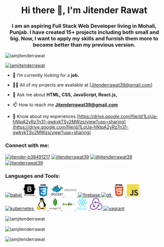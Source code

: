 <h1 align="center">Hi there 👋, I'm Jitender Rawat</h1>
<h3 align="center">I am an aspiring Full Stack Web Developer living in Mohali, Punjab. I have created 15+ projects including both small and big. Now, I want to apply my skills and furnish them more to become better than my previous version.</h3>

<p align="left"> <img src="https://komarev.com/ghpvc/?username=iamjitenderrawat&label=Profile%20views&color=0e75b6&style=flat" alt="iamjitenderrawat" /> </p>

<p align="left"> <a href="https://github.com/ryo-ma/github-profile-trophy"><img src="https://github-profile-trophy.vercel.app/?username=iamjitenderrawat" alt="iamjitenderrawat" /></a> </p>

<!-- - 🌱 I’m currently learning **.** -->
- 🌱 I’m currently looking for a **job.**

- 👨‍💻 All of my projects are available at [[Jitenderrawat39@gmail.com](https://iamjitenderrawat.github.io/)]

- 💬 Ask me about **HTML, CSS, JavaScript, React.js,**

- 📫 How to reach me **Jitenderrawat39@gmail.com**

- 📄 Know about my experiences [https://drive.google.com/file/d/1LoUa-hNtpA2yRz7n31-gwkvkTSy2MWzs/view?usp=sharing](https://drive.google.com/file/d/1LoUa-hNtpA2yRz7n31-gwkvkTSy2MWzs/view?usp=sharing)

<h3 align="left">Connect with me:</h3>
<p align="left">
<a href="https://linkedin.com/in/jitender-b38491217" target="blank"><img align="center" src="https://raw.githubusercontent.com/rahuldkjain/github-profile-readme-generator/master/src/images/icons/Social/linked-in-alt.svg" alt="jitender-b38491217" height="30" width="40" /></a>
<a href="https://codesandbox.com/jitenderrawat39" target="blank"><img align="center" src="https://raw.githubusercontent.com/rahuldkjain/github-profile-readme-generator/master/src/images/icons/Social/codesandbox.svg" alt="jitenderrawat39" height="30" width="40" /></a>
<a href="https://www.hackerrank.com/@jitenderrawat39" target="blank"><img align="center" src="https://raw.githubusercontent.com/rahuldkjain/github-profile-readme-generator/master/src/images/icons/Social/hackerrank.svg" alt="@jitenderrawat39" height="30" width="40" /></a>
<a href="https://www.leetcode.com/jitenderrawat39" target="blank"><img align="center" src="https://raw.githubusercontent.com/rahuldkjain/github-profile-readme-generator/master/src/images/icons/Social/leet-code.svg" alt="jitenderrawat39" height="30" width="40" /></a>
</p>

<h3 align="left">Languages and Tools:</h3>
<p align="left"> <a href="https://babeljs.io/" target="_blank" rel="noreferrer"> <img src="https://www.vectorlogo.zone/logos/babeljs/babeljs-icon.svg" alt="babel" width="40" height="40"/> </a> <a href="https://getbootstrap.com" target="_blank" rel="noreferrer"> <img src="https://raw.githubusercontent.com/devicons/devicon/master/icons/bootstrap/bootstrap-plain-wordmark.svg" alt="bootstrap" width="40" height="40"/> </a> <a href="https://www.w3schools.com/css/" target="_blank" rel="noreferrer"> <img src="https://raw.githubusercontent.com/devicons/devicon/master/icons/css3/css3-original-wordmark.svg" alt="css3" width="40" height="40"/> </a> <a href="https://www.docker.com/" target="_blank" rel="noreferrer"> <img src="https://raw.githubusercontent.com/devicons/devicon/master/icons/docker/docker-original-wordmark.svg" alt="docker" width="40" height="40"/> </a> <a href="https://expressjs.com" target="_blank" rel="noreferrer"> <img src="https://raw.githubusercontent.com/devicons/devicon/master/icons/express/express-original-wordmark.svg" alt="express" width="40" height="40"/> </a> <a href="https://firebase.google.com/" target="_blank" rel="noreferrer"> <img src="https://www.vectorlogo.zone/logos/firebase/firebase-icon.svg" alt="firebase" width="40" height="40"/> </a> <a href="https://git-scm.com/" target="_blank" rel="noreferrer"> <img src="https://www.vectorlogo.zone/logos/git-scm/git-scm-icon.svg" alt="git" width="40" height="40"/> </a> <a href="https://www.w3.org/html/" target="_blank" rel="noreferrer"> <img src="https://raw.githubusercontent.com/devicons/devicon/master/icons/html5/html5-original-wordmark.svg" alt="html5" width="40" height="40"/> </a> <a href="https://developer.mozilla.org/en-US/docs/Web/JavaScript" target="_blank" rel="noreferrer"> <img src="https://raw.githubusercontent.com/devicons/devicon/master/icons/javascript/javascript-original.svg" alt="javascript" width="40" height="40"/> </a> <a href="https://kubernetes.io" target="_blank" rel="noreferrer"> <img src="https://www.vectorlogo.zone/logos/kubernetes/kubernetes-icon.svg" alt="kubernetes" width="40" height="40"/> </a> <a href="https://www.linux.org/" target="_blank" rel="noreferrer"> <img src="https://raw.githubusercontent.com/devicons/devicon/master/icons/linux/linux-original.svg" alt="linux" width="40" height="40"/> </a> <a href="https://www.mongodb.com/" target="_blank" rel="noreferrer"> <img src="https://raw.githubusercontent.com/devicons/devicon/master/icons/mongodb/mongodb-original-wordmark.svg" alt="mongodb" width="40" height="40"/> </a> <a href="https://nodejs.org" target="_blank" rel="noreferrer"> <img src="https://raw.githubusercontent.com/devicons/devicon/master/icons/nodejs/nodejs-original-wordmark.svg" alt="nodejs" width="40" height="40"/> </a> <a href="https://reactjs.org/" target="_blank" rel="noreferrer"> <img src="https://raw.githubusercontent.com/devicons/devicon/master/icons/react/react-original-wordmark.svg" alt="react" width="40" height="40"/> </a> <a href="https://redux.js.org" target="_blank" rel="noreferrer"> <img src="https://raw.githubusercontent.com/devicons/devicon/master/icons/redux/redux-original.svg" alt="redux" width="40" height="40"/> </a> <a href="https://www.vagrantup.com/" target="_blank" rel="noreferrer"> <img src="https://www.vectorlogo.zone/logos/vagrantup/vagrantup-icon.svg" alt="vagrant" width="40" height="40"/> </a> </p>

<p><img align="center" src="https://github-readme-stats.vercel.app/api/top-langs?username=iamjitenderrawat&show_icons=true&locale=en&layout=compact" alt="iamjitenderrawat" /></p>

<p><img align="center" src="https://github-readme-stats.vercel.app/api?username=iamjitenderrawat&show_icons=true&locale=en" alt="iamjitenderrawat" /></p>

<p><img align="center" src="https://github-readme-streak-stats.herokuapp.com/?user=iamjitenderrawat&" alt="iamjitenderrawat" /></p>
